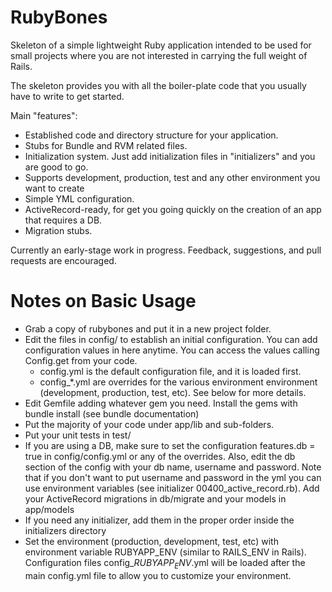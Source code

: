 # RubyBones #

Skeleton of a simple lightweight Ruby application intended to be used for small projects where you are not interested in carrying the full weight of Rails.

The skeleton provides you with all the boiler-plate code that you usually have to write to get started.

Main "features":

* Established code and directory structure for your application.
* Stubs for Bundle and RVM related files.
* Initialization system. Just add initialization files in "initializers" and you are good to go.
* Supports development, production, test and any other environment you want to create
* Simple YML configuration.
* ActiveRecord-ready, for get you going quickly on the creation of an app that requires a DB.
* Migration stubs.

Currently an early-stage work in progress. Feedback, suggestions, and pull requests are encouraged.

# Notes on Basic Usage #

* Grab a copy of rubybones and put it in a new project folder.
* Edit the files in config/ to establish an initial configuration. You can add configuration values in here anytime. You can access the values calling Config.get from your code.
  * config.yml is the default configuration file, and it is loaded first.
  * config_*.yml are overrides for the various environment environment (development, production, test, etc). See below for more details.
* Edit Gemfile adding whatever gem you need. Install the gems with bundle install (see bundle documentation)
* Put the majority of your code under app/lib and sub-folders.
* Put your unit tests in test/
* If you are using a DB, make sure to set the configuration features.db = true in config/config.yml or any of the overrides. Also, edit the db section of the config with your db name, username and password. Note that if you don't want to put username and password in the yml you can use environment variables (see initializer 00400_active_record.rb). Add your ActiveRecord migrations in db/migrate and your models in app/models
* If you need any initializer, add them in the proper order inside the initializers directory
* Set the environment (production, development, test, etc) with environment variable RUBYAPP_ENV (similar to RAILS_ENV in Rails). Configuration files config_$RUBYAPP_ENV$.yml will be loaded after the main config.yml file to allow you to customize your environment.
